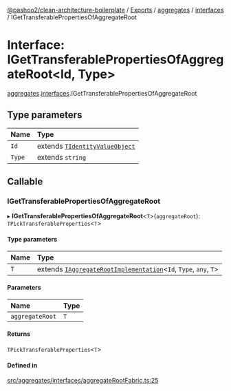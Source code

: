 [@pashoo2/clean-architecture-boilerplate](../README.md) / [Exports](../modules.md) / [aggregates](../modules/aggregates.md) / [interfaces](../modules/aggregates.interfaces.md) / IGetTransferablePropertiesOfAggregateRoot

# Interface: IGetTransferablePropertiesOfAggregateRoot<Id, Type\>

[aggregates](../modules/aggregates.md).[interfaces](../modules/aggregates.interfaces.md).IGetTransferablePropertiesOfAggregateRoot

## Type parameters

| Name | Type |
| :------ | :------ |
| `Id` | extends [`TIdentityValueObject`](../modules/valueobject.interfaces.md#tidentityvalueobject) |
| `Type` | extends `string` |

## Callable

### IGetTransferablePropertiesOfAggregateRoot

▸ **IGetTransferablePropertiesOfAggregateRoot**<`T`\>(`aggregateRoot`): `TPickTransferableProperties`<`T`\>

#### Type parameters

| Name | Type |
| :------ | :------ |
| `T` | extends [`IAggregateRootImplementation`](aggregates.interfaces.iaggregaterootimplementation.md)<`Id`, `Type`, `any`, `T`\> |

#### Parameters

| Name | Type |
| :------ | :------ |
| `aggregateRoot` | `T` |

#### Returns

`TPickTransferableProperties`<`T`\>

#### Defined in

[src/aggregates/interfaces/aggregateRootFabric.ts:25](https://github.com/pashoo2/clean-architecture-boilerplate/blob/88f8e3d/src/aggregates/interfaces/aggregateRootFabric.ts#L25)
